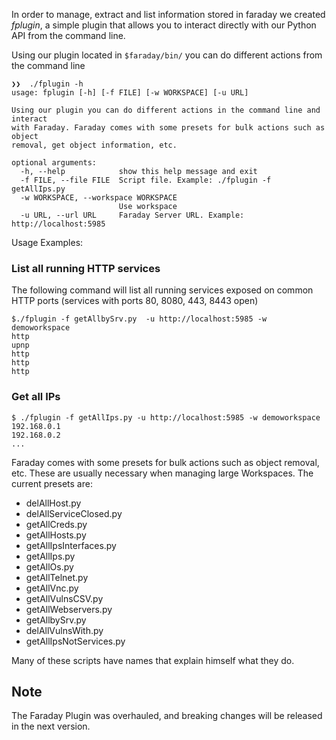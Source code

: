 In order to manage, extract and list information stored in faraday we created _fplugin_, a simple plugin that allows you to interact directly with our Python API from the command line.

Using our plugin located in ```$faraday/bin/``` you can do different actions from the command line

```
❯❯  ./fplugin -h
usage: fplugin [-h] [-f FILE] [-w WORKSPACE] [-u URL]

Using our plugin you can do different actions in the command line and interact
with Faraday. Faraday comes with some presets for bulk actions such as object
removal, get object information, etc.

optional arguments:
  -h, --help            show this help message and exit
  -f FILE, --file FILE  Script file. Example: ./fplugin -f getAllIps.py
  -w WORKSPACE, --workspace WORKSPACE
                        Use workspace
  -u URL, --url URL     Faraday Server URL. Example: http://localhost:5985
```

Usage Examples:

### List all running HTTP services

The following command will list all running services exposed on common HTTP ports (services with ports 80, 8080, 443, 8443 open) 
```
$./fplugin -f getAllbySrv.py  -u http://localhost:5985 -w demoworkspace
http
upnp
http
http
http
```

### Get all IPs
```
$ ./fplugin -f getAllIps.py -u http://localhost:5985 -w demoworkspace
192.168.0.1
192.168.0.2
...
```

Faraday comes with some presets for bulk actions such as object removal, etc. These are usually necessary when managing large Workspaces. The current presets are:

* delAllHost.py
* delAllServiceClosed.py
* getAllCreds.py
* getAllHosts.py
* getAllIpsInterfaces.py
* getAllIps.py
* getAllOs.py
* getAllTelnet.py
* getAllVnc.py
* getAllVulnsCSV.py
* getAllWebservers.py
* getAllbySrv.py
* delAllVulnsWith.py
* getAllIpsNotServices.py

Many of these scripts have names that explain himself what they do.

## Note

The Faraday Plugin was overhauled, and breaking changes will be released in the next version.